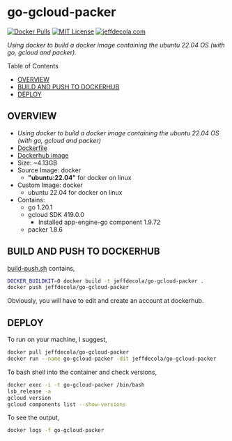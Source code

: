 # go-gcloud-packer

[![Docker Pulls](https://badgen.net/docker/pulls/jeffdecola/go-gcloud-packer?icon=docker&label=pulls)](https://hub.docker.com/r/jeffdecola/go-gcloud-packer)
[![MIT License](http://img.shields.io/:license-mit-blue.svg)](http://jeffdecola.mit-license.org)
[![jeffdecola.com](https://img.shields.io/badge/website-jeffdecola.com-blue)](https://jeffdecola.com)

_Using docker to build a docker image
containing the ubuntu 22.04 OS
(with go, gcloud and packer)._

Table of Contents

* [OVERVIEW](https://github.com/JeffDeCola/my-docker-image-builds/tree/master/images/go-gcloud-packer#overview)
* [BUILD AND PUSH TO DOCKERHUB](https://github.com/JeffDeCola/my-docker-image-builds/tree/master/images/go-gcloud-packer#build-and-push-to-dockerhub)
* [DEPLOY](https://github.com/JeffDeCola/my-docker-image-builds/tree/master/images/go-gcloud-packer#deploy)

## OVERVIEW

* _Using docker to build a docker image
  containing the ubuntu 22.04 OS
  (with go, gcloud and packer)_
* [Dockerfile](https://github.com/JeffDeCola/my-docker-image-builds/blob/master/images/go-gcloud-packer/Dockerfile)
* [Dockerhub image](https://hub.docker.com/r/jeffdecola/go-gcloud-packer)
* Size: ~4.13GB
* Source Image: docker
  * **"ubuntu:22.04"** for docker on linux
* Custom Image: docker
  * ubuntu 22.04 for docker on linux
* Contains:
  * go 1.20.1
  * gcloud SDK 419.0.0
    * Installed app-engine-go component 1.9.72
  * packer 1.8.6

## BUILD AND PUSH TO DOCKERHUB

[build-push.sh](https://github.com/JeffDeCola/my-docker-image-builds/blob/master/images/go-gcloud-packer/build-push.sh)
contains,

```bash
DOCKER_BUILDKIT=0 docker build -t jeffdecola/go-gcloud-packer .
docker push jeffdecola/go-gcloud-packer
```

Obviously, you will have to edit and create an account at dockerhub.

## DEPLOY

To run on your machine, I suggest,

```bash
docker pull jeffdecola/go-gcloud-packer
docker run --name go-gcloud-packer -dit jeffdecola/go-gcloud-packer
```

To bash shell into the container and check versions,

```bash
docker exec -i -t go-gcloud-packer /bin/bash
lsb_release -a
gcloud version
gcloud components list --show-versions
```

To see the output,

```bash
docker logs -f go-gcloud-packer
```
